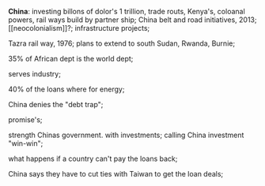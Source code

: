 **China**:
investing billons of dolor's 1 trillion, trade routs, Kenya's, coloanal powers, rail ways build by partner ship;
China belt and road initiatives, 2013; 
[[neocolonialism]]?; 
infrastructure projects;

Tazra rail way, 1976;
plans to extend to south Sudan, Rwanda, Burnie;

35% of African dept is the world dept;

serves industry;

40% of the loans where for energy;

China denies the "debt trap";

promise's;

strength Chinas government. with investments; 
calling China investment "win-win";

what happens if a country can't pay the loans back;

China says they have to cut ties with Taiwan to get the loan deals;

